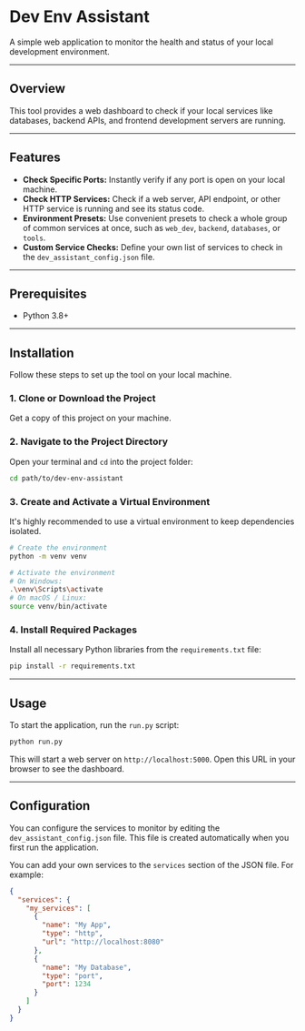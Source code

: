 # Dev Env Assistant

A simple web application to monitor the health and status of your local development environment.

---

## Overview

This tool provides a web dashboard to check if your local services like databases, backend APIs, and frontend development servers are running.

---

## Features

- **Check Specific Ports:** Instantly verify if any port is open on your local machine.
- **Check HTTP Services:** Check if a web server, API endpoint, or other HTTP service is running and see its status code.
- **Environment Presets:** Use convenient presets to check a whole group of common services at once, such as `web_dev`, `backend`, `databases`, or `tools`.
- **Custom Service Checks:** Define your own list of services to check in the `dev_assistant_config.json` file.

---

## Prerequisites

- Python 3.8+

---

## Installation

Follow these steps to set up the tool on your local machine.

### 1. Clone or Download the Project

Get a copy of this project on your machine.

### 2. Navigate to the Project Directory

Open your terminal and `cd` into the project folder:

```bash
cd path/to/dev-env-assistant
```

### 3. Create and Activate a Virtual Environment

It's highly recommended to use a virtual environment to keep dependencies isolated.

```bash
# Create the environment
python -m venv venv

# Activate the environment
# On Windows:
.\venv\Scripts\activate
# On macOS / Linux:
source venv/bin/activate
```

### 4. Install Required Packages

Install all necessary Python libraries from the `requirements.txt` file:

```bash
pip install -r requirements.txt
```

---

## Usage

To start the application, run the `run.py` script:

```bash
python run.py
```

This will start a web server on `http://localhost:5000`. Open this URL in your browser to see the dashboard.

---

## Configuration

You can configure the services to monitor by editing the `dev_assistant_config.json` file. This file is created automatically when you first run the application.

You can add your own services to the `services` section of the JSON file. For example:

```json
{
  "services": {
    "my_services": [
      {
        "name": "My App",
        "type": "http",
        "url": "http://localhost:8080"
      },
      {
        "name": "My Database",
        "type": "port",
        "port": 1234
      }
    ]
  }
}
```